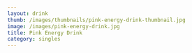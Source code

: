 ```yaml
---
layout: drink
thumb: /images/thumbnails/pink-energy-drink-thumbnail.jpg
image: /images/pink-energy-drink.jpg
title: Pink Energy Drink
category: singles
---
```


